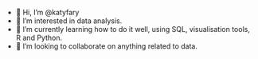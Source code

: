 - 👋 Hi, I’m @katyfary
- 👀 I’m interested in data analysis.
- 🌱 I’m currently learning how to do it well, using SQL, visualisation tools, R and Python.
- 💞️ I’m looking to collaborate on anything related to data.


<!---
katyfary/katyfary is a ✨ special ✨ repository because its `README.md` (this file) appears on your GitHub profile.
You can click the Preview link to take a look at your changes.
--->
